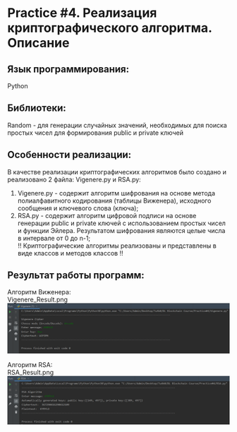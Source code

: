 # Practice #4. Реализация криптографического алгоритма. Описание

## Язык программирования: 
Python

## Библиотеки:
Random - для генерации случайных значений, необходимых для поиска простых чисел для формирования public и private ключей  

## Особенности реализации:
В качестве реализации криптографических алгоритмов было создано и реализовано 2 файла: Vigenere.py и RSA.py: 
1. Vigenere.py - содержит алгоритм шифрования на основе метода полиалфавитного кодирования (таблицы Виженера), исходного сообщения и ключевого слова (ключа);  
2. RSA.py - содержит алгоритм цифровой подписи на основе генерации public и private ключей с использованием простых чисел и функции Эйлера. Результатом шифрования являются целые числа в интервале от 0 до n-1;   
!! Криптографические алгоритмы реализованы и представлены в виде классов и методов классов !!

## Результат работы программ:
Алгоритм Виженера:  
Vigenere_Result.png  
![Image text](https://github.com/tu4k0/DL-Blockchain-Course/blob/main/Practice%234/Vigenere_Result.png)

Алгоритм RSA:  
RSA_Result.png  
![Image text](https://github.com/tu4k0/DL-Blockchain-Course/blob/main/Practice%234/RSA_Result.png)